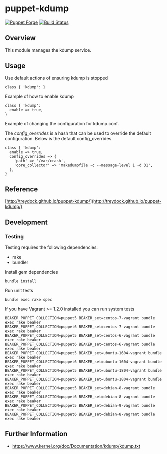 # puppet-kdump

[![Puppet Forge](http://img.shields.io/puppetforge/v/treydock/kdump.svg)](https://forge.puppetlabs.com/treydock/kdump)
[![Build Status](https://travis-ci.org/treydock/puppet-kdump.svg?branch=master)](https://travis-ci.org/treydock/puppet-kdump)

## Overview

This module manages the kdump service.

## Usage

Use default actions of ensuring kdump is stopped

    class { 'kdump': }

Example of how to enable kdump

    class { 'kdump':
      enable => true,
    }

Example of changing the configuration for kdump.conf.

The *config_overrides* is a hash that can be used to override the default configuration.  Below is the default config_overrides.

    class { 'kdump':
      enable => true,
      config_overrides => {
        'path' => '/var/crash',
        'core_collector' => 'makedumpfile -c --message-level 1 -d 31',
      },
    }

## Reference

[http://treydock.github.io/puppet-kdump/](http://treydock.github.io/puppet-kdump/)

## Development

### Testing

Testing requires the following dependencies:

* rake
* bundler

Install gem dependencies

    bundle install

Run unit tests

    bundle exec rake spec

If you have Vagrant >= 1.2.0 installed you can run system tests

    BEAKER_PUPPET_COLLECTION=puppet5 BEAKER_set=centos-7-vagrant bundle exec rake beaker
    BEAKER_PUPPET_COLLECTION=puppet6 BEAKER_set=centos-7-vagrant bundle exec rake beaker
    BEAKER_PUPPET_COLLECTION=puppet5 BEAKER_set=centos-6-vagrant bundle exec rake beaker
    BEAKER_PUPPET_COLLECTION=puppet6 BEAKER_set=centos-6-vagrant bundle exec rake beaker
    BEAKER_PUPPET_COLLECTION=puppet5 BEAKER_set=ubuntu-1604-vagrant bundle exec rake beaker
    BEAKER_PUPPET_COLLECTION=puppet6 BEAKER_set=ubuntu-1604-vagrant bundle exec rake beaker
    BEAKER_PUPPET_COLLECTION=puppet5 BEAKER_set=ubuntu-1804-vagrant bundle exec rake beaker
    BEAKER_PUPPET_COLLECTION=puppet6 BEAKER_set=ubuntu-1804-vagrant bundle exec rake beaker
    BEAKER_PUPPET_COLLECTION=puppet5 BEAKER_set=debian-8-vagrant bundle exec rake beaker
    BEAKER_PUPPET_COLLECTION=puppet6 BEAKER_set=debian-8-vagrant bundle exec rake beaker
    BEAKER_PUPPET_COLLECTION=puppet5 BEAKER_set=debian-9-vagrant bundle exec rake beaker
    BEAKER_PUPPET_COLLECTION=puppet6 BEAKER_set=debian-8-vagrant bundle exec rake beaker

## Further Information

* https://www.kernel.org/doc/Documentation/kdump/kdump.txt
